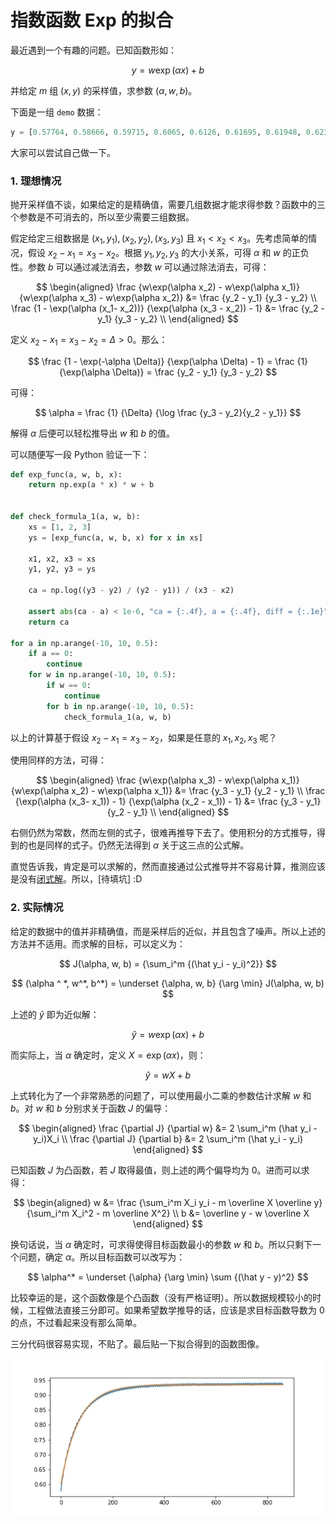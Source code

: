 # 指数函数 Exp 的拟合

最近遇到一个有趣的问题。已知函数形如：

$$
y = w\exp(\alpha x) + b
$$

并给定 $m$ 组 $(x, y)$ 的采样值，求参数 $(\alpha, w, b)$。

下面是一组 `demo` 数据：

```python
y = [0.57764, 0.58666, 0.59715, 0.6065, 0.6126, 0.61695, 0.61948, 0.62376, 0.62977, 0.63797, 0.64594, 0.65188, 0.65451, 0.65714, 0.65849, 0.66306, 0.66962, 0.67725, 0.68327, 0.68699, 0.68809, 0.6895, 0.69227, 0.69728, 0.70394, 0.70924, 0.71304, 0.71446, 0.71495, 0.7166, 0.72043, 0.7261, 0.73139, 0.73602, 0.7383, 0.7368, 0.73853, 0.74128, 0.74678, 0.75281, 0.75639, 0.75887, 0.75842, 0.75842, 0.75995, 0.76348, 0.76935, 0.77311, 0.7765, 0.7763, 0.77566, 0.7767, 0.77916, 0.78417, 0.78911, 0.79204, 0.79304, 0.79181, 0.79093, 0.79432, 0.79777, 0.80238, 0.80581, 0.80739, 0.80619, 0.80528, 0.80657, 0.80848, 0.8135, 0.81761, 0.81917, 0.81895, 0.81732, 0.81723, 0.81964, 0.82344, 0.82792, 0.83053, 0.83041, 0.82964, 0.82803, 0.82992, 0.83272, 0.83768, 0.8396, 0.8407, 0.83974, 0.83855, 0.83839, 0.8414, 0.84429, 0.84849, 0.84998, 0.84857, 0.84769, 0.84662, 0.84824, 0.85257, 0.85554, 0.85841, 0.85727, 0.85562, 0.85475, 0.85546, 0.85856, 0.86197, 0.86494, 0.86492, 0.86345, 0.8618, 0.86155, 0.86396, 0.86848, 0.87133, 0.87283, 0.87083, 0.86858, 0.86889, 0.86958, 0.87263, 0.87647, 0.87817, 0.87735, 0.87587, 0.87419, 0.87453, 0.87663, 0.88047, 0.88334, 0.88339, 0.88129, 0.87941, 0.87945, 0.88088, 0.88473, 0.88777, 0.88832, 0.8875, 0.88478, 0.88404, 0.8854, 0.88744, 0.89135, 0.89292, 0.89211, 0.88996, 0.88803, 0.88904, 0.89065, 0.8946, 0.89652, 0.89661, 0.89553, 0.89253, 0.8919, 0.89379, 0.89697, 0.90014, 0.90062, 0.89917, 0.89682, 0.89554, 0.89646, 0.89894, 0.90237, 0.90415, 0.90381, 0.90108, 0.8989, 0.89972, 0.90181, 0.90407, 0.90739, 0.90649, 0.90473, 0.90255, 0.90146, 0.90357, 0.90677, 0.90937, 0.90992, 0.90866, 0.90579, 0.90441, 0.90493, 0.90759, 0.91087, 0.91286, 0.91062, 0.9086, 0.90741, 0.90693, 0.90894, 0.91238, 0.91349, 0.91489, 0.91234, 0.90946, 0.90889, 0.91045, 0.91314, 0.91547, 0.91711, 0.91556, 0.9116, 0.91136, 0.91144, 0.91474, 0.9174, 0.91788, 0.9174, 0.91492, 0.9131, 0.91293, 0.91422, 0.91811, 0.91991, 0.91992, 0.91745, 0.91505, 0.91447, 0.91594, 0.91798, 0.92102, 0.92147, 0.92033, 0.91686, 0.91557, 0.91668, 0.9187, 0.9223, 0.92373, 0.92231, 0.92007, 0.91697, 0.9171, 0.91897, 0.92247, 0.92428, 0.92399, 0.92202, 0.91914, 0.91791, 0.92026, 0.9224, 0.92498, 0.92561, 0.92383, 0.9215, 0.91878, 0.91974, 0.92275, 0.92503, 0.92726, 0.92594, 0.9231, 0.92064, 0.92001, 0.92234, 0.92585, 0.92789, 0.92739, 0.92474, 0.92268, 0.92067, 0.92218, 0.9255, 0.92756, 0.92912, 0.92668, 0.92392, 0.92293, 0.92187, 0.92554, 0.92871, 0.92944, 0.92861, 0.92564, 0.92356, 0.92254, 0.92535, 0.92817, 0.93001, 0.93022, 0.92808, 0.92485, 0.92375, 0.92431, 0.92775, 0.93006, 0.93119, 0.93023, 0.92629, 0.92468, 0.92519, 0.92732, 0.93081, 0.93183, 0.93074, 0.92795, 0.9257, 0.925, 0.92692, 0.92984, 0.93255, 0.93115, 0.92977, 0.92647, 0.92543, 0.92693, 0.92935, 0.93263, 0.93344, 0.93063, 0.92921, 0.92643, 0.92691, 0.92911, 0.93187, 0.93358, 0.93203, 0.93012, 0.92717, 0.9261, 0.92871, 0.93094, 0.93442, 0.93335, 0.93112, 0.92889, 0.92639, 0.92751, 0.93023, 0.93303, 0.934, 0.93253, 0.92966, 0.92689, 0.92751, 0.93047, 0.93303, 0.93482, 0.93343, 0.93079, 0.92838, 0.92764, 0.93019, 0.93251, 0.93511, 0.93484, 0.93222, 0.93035, 0.92863, 0.92903, 0.93182, 0.93475, 0.93528, 0.93351, 0.93089, 0.92903, 0.92844, 0.93143, 0.93436, 0.93624, 0.93535, 0.93207, 0.92956, 0.92942, 0.9309, 0.93476, 0.93563, 0.93587, 0.93343, 0.93039, 0.92922, 0.92991, 0.93273, 0.93577, 0.93633, 0.93495, 0.93124, 0.92953, 0.9297, 0.93157, 0.9351, 0.93636, 0.935, 0.933, 0.92997, 0.93002, 0.93121, 0.93412, 0.93719, 0.93605, 0.93423, 0.9314, 0.92948, 0.93031, 0.93377, 0.93694, 0.93655, 0.93518, 0.93297, 0.93001, 0.93075, 0.93262, 0.93492, 0.93812, 0.93647, 0.93324, 0.93165, 0.93033, 0.93146, 0.93579, 0.9371, 0.93695, 0.93471, 0.93186, 0.93016, 0.93199, 0.93454, 0.93617, 0.93793, 0.93631, 0.93289, 0.93116, 0.93086, 0.9336, 0.93627, 0.93766, 0.93745, 0.93473, 0.93196, 0.93147, 0.93285, 0.93609, 0.93783, 0.93756, 0.9351, 0.93301, 0.93132, 0.93139, 0.93505, 0.93711, 0.93801, 0.93679, 0.93324, 0.93158, 0.93137, 0.93353, 0.93749, 0.93829, 0.9375, 0.93539, 0.93223, 0.93199, 0.93334, 0.9361, 0.93834, 0.93826, 0.9364, 0.93374, 0.93171, 0.93279, 0.93485, 0.93855, 0.93864, 0.93743, 0.93469, 0.93192, 0.93246, 0.93401, 0.93715, 0.93948, 0.93794, 0.93573, 0.93276, 0.93148, 0.93337, 0.93636, 0.93872, 0.93829, 0.93659, 0.93436, 0.93234, 0.93299, 0.93557, 0.9381, 0.93984, 0.93768, 0.93468, 0.93251, 0.93239, 0.93495, 0.93752, 0.93931, 0.9386, 0.93619, 0.93289, 0.93167, 0.93465, 0.93632, 0.93917, 0.93935, 0.93645, 0.93375, 0.93272, 0.9326, 0.93591, 0.93835, 0.93978, 0.93825, 0.93529, 0.93339, 0.93338, 0.93548, 0.93768, 0.93912, 0.93928, 0.93585, 0.9335, 0.93292, 0.93396, 0.93755, 0.93888, 0.93928, 0.93783, 0.93368, 0.93319, 0.93295, 0.93557, 0.93807, 0.93914, 0.9378, 0.93546, 0.9328, 0.93231, 0.93458, 0.93807, 0.93872, 0.93822, 0.93612, 0.93294, 0.93264, 0.93373, 0.93661, 0.93924, 0.93879, 0.93755, 0.93402, 0.9326, 0.93328, 0.936, 0.93863, 0.93932, 0.93819, 0.93485, 0.93279, 0.93263, 0.93447, 0.93707, 0.94027, 0.93861, 0.93638, 0.93366, 0.93274, 0.93463, 0.93673, 0.9391, 0.9397, 0.93699, 0.93418, 0.93275, 0.93341, 0.93618, 0.93884, 0.94003, 0.93764, 0.93602, 0.93296, 0.9326, 0.93517, 0.93848, 0.93932, 0.93988, 0.93612, 0.9337, 0.93254, 0.93402, 0.93684, 0.93918, 0.93962, 0.93772, 0.93467, 0.9329, 0.93318, 0.9358, 0.93811, 0.93977, 0.93866, 0.93503, 0.93391, 0.93258, 0.93465, 0.93801, 0.94014, 0.93907, 0.93745, 0.93353, 0.93307, 0.93447, 0.93716, 0.93922, 0.93976, 0.93766, 0.93479, 0.93273, 0.93315, 0.93636, 0.93869, 0.9395, 0.93896, 0.93591, 0.93335, 0.93331, 0.93599, 0.93833, 0.94013, 0.93917, 0.93699, 0.934, 0.93305, 0.93439, 0.93695, 0.93944, 0.94001, 0.93763, 0.93537, 0.9328, 0.93427, 0.93643, 0.93897, 0.94026, 0.93824, 0.93578, 0.93381, 0.93279, 0.9352, 0.93803, 0.93952, 0.93975, 0.93715, 0.93424, 0.93281, 0.93398, 0.93732, 0.93922, 0.94004, 0.93802, 0.9351, 0.93282, 0.9335, 0.93663, 0.93874, 0.93996, 0.93928, 0.9361, 0.93436, 0.93359, 0.93545, 0.93759, 0.93957, 0.94009, 0.93699, 0.93466, 0.93369, 0.93401, 0.93808, 0.93963, 0.93992, 0.93858, 0.93464, 0.934, 0.93443, 0.93646, 0.93967, 0.94021, 0.93933, 0.9362, 0.93412, 0.93409, 0.93546, 0.93878, 0.94047, 0.93995, 0.93803, 0.93503, 0.93401, 0.93519, 0.93738, 0.9402, 0.93973, 0.93896, 0.93621, 0.93367, 0.93449, 0.93679, 0.93953, 0.94073, 0.93939, 0.93688, 0.93425, 0.93423, 0.9363, 0.93856, 0.94105, 0.93968, 0.938, 0.93533, 0.9339, 0.93556, 0.93734, 0.94019, 0.94131, 0.93834, 0.93626, 0.93442, 0.93429, 0.93713, 0.93937, 0.94151, 0.9396, 0.93655, 0.93431, 0.9335, 0.93587, 0.93823, 0.94031, 0.94016, 0.93705, 0.93527, 0.93319, 0.93465, 0.93832, 0.94012, 0.94032, 0.93941, 0.93554, 0.93482, 0.93452, 0.93708, 0.93952, 0.94098, 0.93998, 0.93674, 0.93479, 0.93419, 0.93567, 0.93916, 0.94039, 0.94044, 0.93864, 0.93463, 0.93446, 0.93528, 0.93781, 0.94031, 0.94056, 0.93912, 0.93603, 0.93488, 0.93471, 0.93695, 0.9401, 0.94118, 0.94035, 0.93758, 0.93448, 0.93406, 0.93627, 0.93936, 0.94095, 0.94041, 0.93885, 0.93544, 0.93449, 0.93569, 0.93817, 0.94072, 0.94056, 0.93973, 0.93626, 0.93433, 0.93471, 0.93707, 0.93942, 0.94183, 0.93964, 0.93824, 0.93461, 0.93424, 0.93639, 0.93897, 0.94098, 0.94103, 0.93834, 0.93643, 0.9349, 0.9356, 0.93844, 0.94109, 0.94137, 0.93893, 0.93681, 0.93524, 0.93513, 0.9375, 0.93988, 0.9412, 0.94037, 0.93726, 0.93593, 0.93439, 0.93569, 0.93935, 0.94139, 0.94176, 0.93856, 0.93568, 0.93485, 0.9357, 0.93837, 0.941, 0.94137, 0.9396, 0.9368, 0.93493, 0.93422, 0.93694, 0.9404, 0.9411, 0.94109, 0.93813, 0.93505, 0.93572, 0.9365, 0.93954, 0.94177, 0.9412, 0.9387, 0.93638, 0.93514, 0.93591, 0.93816, 0.94149, 0.94062, 0.94037, 0.93695, 0.93522, 0.93554, 0.93733]
```

大家可以尝试自己做一下。

### 1. 理想情况

抛开采样值不谈，如果给定的是精确值，需要几组数据才能求得参数？函数中的三个参数是不可消去的，所以至少需要三组数据。

假定给定三组数据是 $(x_1, y_1), (x_2, y_2), (x_3, y_3)$ 且 $x_1 < x_2 < x_3$。先考虑简单的情况，假设 $x_2 - x_1 = x_3 - x_2$。根据 $y_1, y_2, y_3$ 的大小关系，可得 $\alpha$ 和 $w$ 的正负性。参数 $b$ 可以通过减法消去，参数 $w$ 可以通过除法消去，可得：

$$
\begin{aligned}
\frac {w\exp(\alpha x_2) - w\exp(\alpha x_1)} {w\exp(\alpha x_3) - w\exp(\alpha x_2)} &= \frac {y_2 - y_1} {y_3 - y_2} \\
\frac {1 - \exp(\alpha (x_1- x_2))} {\exp(\alpha (x_3 - x_2)) - 1} &= \frac {y_2 - y_1} {y_3 - y_2} \\
\end{aligned}
$$

定义 $x_2 - x_1 = x_3 - x_2 = \Delta > 0$。那么：

$$
\frac {1 - \exp(-\alpha \Delta)} {\exp(\alpha \Delta) - 1} = \frac {1} {\exp(\alpha \Delta)} = \frac {y_2 - y_1} {y_3 - y_2}
$$

可得：

$$
\alpha = \frac {1} {\Delta} {\log \frac {y_3 - y_2}{y_2 - y_1}}
$$

解得 $\alpha$ 后便可以轻松推导出 $w$ 和 $b$ 的值。

可以随便写一段 Python 验证一下：

```python
def exp_func(a, w, b, x):
    return np.exp(a * x) * w + b


def check_formula_1(a, w, b):
    xs = [1, 2, 3]
    ys = [exp_func(a, w, b, x) for x in xs]

    x1, x2, x3 = xs
    y1, y2, y3 = ys

    ca = np.log((y3 - y2) / (y2 - y1)) / (x3 - x2)

    assert abs(ca - a) < 1e-6, "ca = {:.4f}, a = {:.4f}, diff = {:.1e}".format(ca, a, abs(ca - a))
    return ca

for a in np.arange(-10, 10, 0.5):
    if a == 0:
        continue
    for w in np.arange(-10, 10, 0.5):
        if w == 0:
            continue
        for b in np.arange(-10, 10, 0.5):
            check_formula_1(a, w, b)
```

以上的计算基于假设 $x_2 - x_1 = x_3 - x_2$，如果是任意的 $x_1, x_2, x_3$ 呢？

使用同样的方法，可得：

$$
\begin{aligned}
\frac {w\exp(\alpha x_3) - w\exp(\alpha x_1)} {w\exp(\alpha x_2) - w\exp(\alpha x_1)} &= \frac {y_3 - y_1} {y_2 - y_1} \\
\frac {\exp(\alpha (x_3- x_1)) - 1} {\exp(\alpha (x_2 - x_1)) - 1} &= \frac {y_3 - y_1} {y_2 - y_1} \\
\end{aligned}
$$

右侧仍然为常数，然而左侧的式子，很难再推导下去了。使用积分的方式推导，得到的也是同样的式子。仍然无法得到 $\alpha$ 关于这三点的公式解。

直觉告诉我，肯定是可以求解的，然而直接通过公式推导并不容易计算，推测应该是没有[闭式解](https://en.wikipedia.org/wiki/Closed-form_expression)。所以，[待填坑] :D

### 2. 实际情况

给定的数据中的值并非精确值，而是采样后的近似，并且包含了噪声。所以上述的方法并不适用。而求解的目标，可以定义为：

$$
J(\alpha, w, b) = {\sum_i^m {(\hat y_i - y_i)^2}}
$$

$$
(\alpha ^ *, w^*, b^*) = \underset {\alpha, w, b} {\arg \min} J(\alpha, w, b)
$$

上述的 $\hat y$ 即为近似解：

$$
\hat y = w\exp(\alpha x) + b
$$

而实际上，当 $\alpha$ 确定时，定义 $X = \exp(\alpha x)$，则：

$$
\hat y = wX + b
$$

上式转化为了一个非常熟悉的问题了，可以使用最小二乘的参数估计求解 $w$ 和 $b$。对 $w$ 和 $b$ 分别求关于函数 $J$ 的偏导：

$$
\begin{aligned}
\frac {\partial J} {\partial w} &= 2 \sum_i^m (\hat y_i - y_i)X_i \\
\frac {\partial J} {\partial b} &= 2 \sum_i^m (\hat y_i - y_i)
\end{aligned}
$$

已知函数 $J$ 为凸函数，若 $J$ 取得最值，则上述的两个偏导均为 0。进而可以求得：

$$
\begin{aligned}
w &= \frac {\sum_i^m X_i y_i - m \overline X \overline y} {\sum_i^m X_i^2 - m \overline X^2} \\
b &= \overline y - w \overline X
\end{aligned}
$$

换句话说，当 $\alpha$ 确定时，可求得使得目标函数最小的参数 $w$ 和 $b$。所以只剩下一个问题，确定 $\alpha$。所以目标函数可以改写为：

$$
\alpha^* = \underset {\alpha} {\arg \min} \sum {(\hat y - y)^2}
$$

比较幸运的是，这个函数像是个凸函数（没有严格证明）。所以数据规模较小的时候，工程做法直接三分即可。如果希望数学推导的话，应该是求目标函数导数为 0 的点，不过看起来没有那么简单。

三分代码很容易实现，不贴了。最后贴一下拟合得到的函数图像。

![](../images/ad0d70675cd56fb36defab5a49050cad.png)
